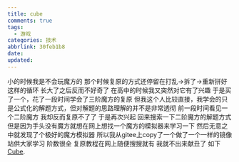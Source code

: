 ```yaml
---
title: cube
comments: true
tags:
  - 游戏
categories: 技术
abbrlink: 30feb1b8
date:
updated:
---
```

小的时候我是不会玩魔方的<!--more-->
那个时候复原的方式还停留在打乱→拆了→重新拼好这样的循环
长大了之后反而不好奇了
在高中的时候我又突然对它有了兴趣
于是买了一个，花了一段时间学会了三阶魔方的复原
但我这个人比较直接，我学会的只是公式化的解题方式，但对解题的思路理解的并不是非常透彻
前一段时间看见一个二阶魔方
我却反而复原不了了
于是再次兴起
回来搜索一下二阶魔方的解题方式
但是因为手头没有魔方就想在网上想找一个魔方的模拟器来学习一下
然后无意之中就发现了个极好的魔方模拟器
所以我从gitee上copy了一个做了一个一样的镜像站供大家学习
阶数很全
复原教程在网上随便搜搜就有
我就不出来献丑了
如下
[Cube](https://cube.zhangyisui.top/).